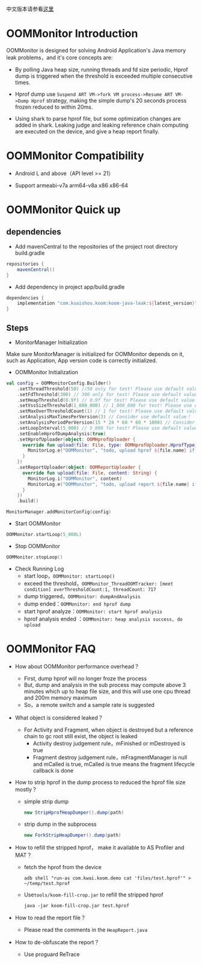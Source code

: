 中文版本请参看[这里](README.zh-CN.md)

# OOMMonitor Introduction

OOMMonitor is designed for solving Android Application's Java memory leak problems，and it's core concepts are:

- By polling Java heap size, running threads and fd size periodic, Hprof dump is triggered when the threshold is exceeded multiple consecutive times.

- Hprof dump use `Suspend ART VM->fork VM process->Resume ART VM->Dump Hprof` strategy, making the simple dump's 20 seconds process frozen reduced to within 20ms.

- Using shark to parse hprof file, but some optimization changes are added in shark. Leaking judge and leaking reference chain computing are executed on the device, and give a heap report finally.

# OOMMonitor Compatibility

- Android L and above（API level >= 21）

- Support armeabi-v7a arm64-v8a x86 x86-64


# OOMMonitor Quick up

## dependencies

- Add mavenCentral to the repositories of the project root directory build.gradle
```groovy
repositories {
    mavenCentral()
}
```

- Add dependency in project app/build.gradle
```groovy
dependencies {
    implementation "com.kuaishou.koom:koom-java-leak:${latest_version}"
}
```

## Steps

- MonitorManager Initialization

Make sure MonitorManager is initialized for OOMMonitor depends on it, such as Application, App version code is correctly initialized.

- OOMMonitor Initialization

```kotlin
val config = OOMMonitorConfig.Builder()
    .setThreadThreshold(50) //50 only for test! Please use default value!
    .setFdThreshold(300) // 300 only for test! Please use default value!
    .setHeapThreshold(0.9f) // 0.9f for test! Please use default value!
    .setVssSizeThreshold(1_000_000) // 1_000_000 for test! Please use default value!
    .setMaxOverThresholdCount(1) // 1 for test! Please use default value!
    .setAnalysisMaxTimesPerVersion(3) // Consider use default value！
    .setAnalysisPeriodPerVersion(15 * 24 * 60 * 60 * 1000) // Consider use default value！
    .setLoopInterval(5_000) // 5_000 for test! Please use default value!
    .setEnableHprofDumpAnalysis(true)
    .setHprofUploader(object: OOMHprofUploader {
      override fun upload(file: File, type: OOMHprofUploader.HprofType) {
        MonitorLog.e("OOMMonitor", "todo, upload hprof ${file.name} if necessary")
      }
    })
    .setReportUploader(object: OOMReportUploader {
      override fun upload(file: File, content: String) {
        MonitorLog.i("OOMMonitor", content)
        MonitorLog.e("OOMMonitor", "todo, upload report ${file.name} if necessary")
      }
    })
    .build()

MonitorManager.addMonitorConfig(config)
```

- Start OOMMonitor

```kotlin
OOMMonitor.startLoop(5_000L)
```

-  Stop OOMMonitor

```kotlin
OOMMonitor.stopLoop()
```

- Check Running Log
    - start loop，`OOMMonitor: startLoop()`
    - exceed the threshold，`OOMMonitor_ThreadOOMTracker: [meet condition] overThresholdCount:1, threadCount: 717`
    - dump triggered，`OOMMonitor: dumpAndAnalysis`
    - dump ended：`OOMMonitor: end hprof dump`
    - start hprof analyze：`OOMMonitor: start hprof analysis`
    - hprof analysis ended ：`OOMMonitor: heap analysis success, do upload`

# OOMMonitor FAQ

- How about OOMMonitor performance overhead？
    - First, dump hprof will no longer froze the process 
    - But, dump and analysis in the sub process may compute above 3 minutes which up to heap file size, and this will use one cpu thread and 200m memory maximum
    - So，a remote switch and a sample rate is suggested

- What object is considered leaked？
    - For Activity and Fragment, when object is destroyed but a reference chain to gc root still exist, the object is leaked
        - Activity destroy judgement rule，mFinished or mDestroyed is true
        - Fragment destroy judgement rule，mFragmentManager is null and mCalled is true, mCalled is true means the fragment lifecycle callback is done 

- How to strip hprof in the dump process to reduced the hprof file size mostly？

    - simple strip dump

        ```java
        new StripHprofHeapDumper().dump(path)
        ```

    - strip dump in the subprocess

        ```java
        new ForkStripHeapDumper().dump(path)
        ```

- How to refill the stripped hprof， make it available to AS Profiler and MAT？

    - fetch the hprof from the device

        ```shell
        adb shell "run-as com.kwai.koom.demo cat 'files/test.hprof'" > ~/temp/test.hprof
        ```

    - Use`tools/koom-fill-crop.jar` to refill the stripped hprof

        ```shell
        java -jar koom-fill-crop.jar test.hprof
        ```

- How to read the report file？

    - Please read the comments in the `HeapReport.java`

- How to de-obfuscate the report？

    - Use proguard ReTrace